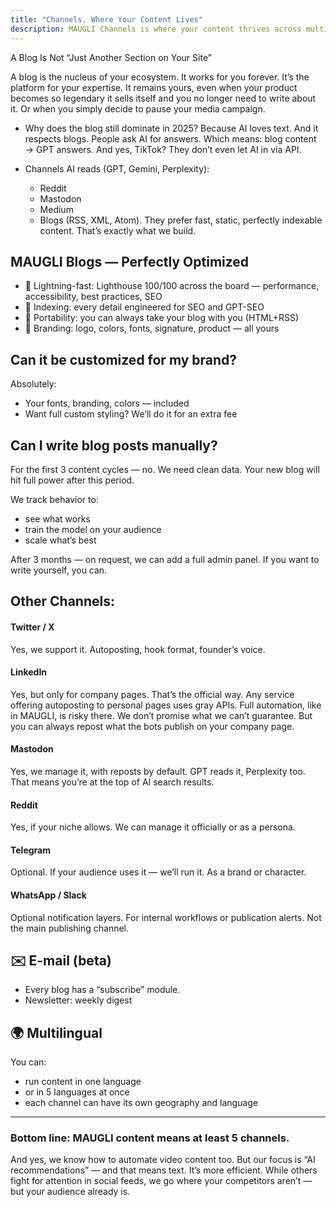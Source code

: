 ```yaml
---
title: "Channels. Where Your Content Lives"
description: MAUGLI Channels is where your content thrives across multiple platforms, optimized for AI discoverability. Our system creates perfectly indexed blogs that work forever, while managing distribution across Twitter/X, LinkedIn, Mastodon, Reddit, and more—all engineered for maximum SEO and GPT visibility.
---
```

A Blog Is Not “Just Another Section on Your Site”

A blog is the nucleus of your ecosystem. It works for you forever. It’s the platform for your expertise. It remains yours, even when your product becomes so legendary it sells itself and you no longer need to write about it. Or when you simply decide to pause your media campaign.

- Why does the blog still dominate in 2025?
  Because AI loves text. And it respects blogs. People ask AI for answers. Which means: blog content → GPT answers. And yes, TikTok? They don’t even let AI in via API.
- Channels AI reads (GPT, Gemini, Perplexity):

  - Reddit
  - Mastodon
  - Medium
  - Blogs (RSS, XML, Atom). They prefer fast, static, perfectly indexable content. That’s exactly what we build.

## MAUGLI Blogs — Perfectly Optimized

- 🔗 Lightning-fast: Lighthouse 100/100 across the board — performance, accessibility, best practices, SEO
- 🧩 Indexing: every detail engineered for SEO and GPT-SEO
- 🧬 Portability: you can always take your blog with you (HTML+RSS)
- 🎨 Branding: logo, colors, fonts, signature, product — all yours

## Can it be customized for my brand?

Absolutely:

- Your fonts, branding, colors — included
- Want full custom styling? We’ll do it for an extra fee

## Can I write blog posts manually?

For the first 3 content cycles — no. We need clean data. Your new blog will hit full power after this period.

We track behavior to:

- see what works
- train the model on your audience
- scale what’s best

After 3 months — on request, we can add a full admin panel. If you want to write yourself, you can.

## Other Channels:

#### Twitter / X

Yes, we support it. Autoposting, hook format, founder’s voice.

#### LinkedIn

Yes, but only for company pages. That’s the official way. Any service offering autoposting to personal pages uses gray APIs. Full automation, like in MAUGLI, is risky there. We don’t promise what we can’t guarantee. But you can always repost what the bots publish on your company page.

#### Mastodon

Yes, we manage it, with reposts by default. GPT reads it, Perplexity too. That means you’re at the top of AI search results.

#### Reddit

Yes, if your niche allows. We can manage it officially or as a persona.

#### Telegram

Optional. If your audience uses it — we’ll run it. As a brand or character.

#### WhatsApp / Slack

Optional notification layers. For internal workflows or publication alerts. Not the main publishing channel.

## ✉️ E-mail (beta)

- Every blog has a “subscribe” module.
- Newsletter: weekly digest

## 🌍 Multilingual

You can:

- run content in one language
- or in 5 languages at once
- each channel can have its own geography and language

---

### Bottom line: MAUGLI content means at least 5 channels.

And yes, we know how to automate video content too. But our focus is “AI recommendations” — and that means text. It’s more efficient. While others fight for attention in social feeds, we go where your competitors aren’t — but your audience already is.
